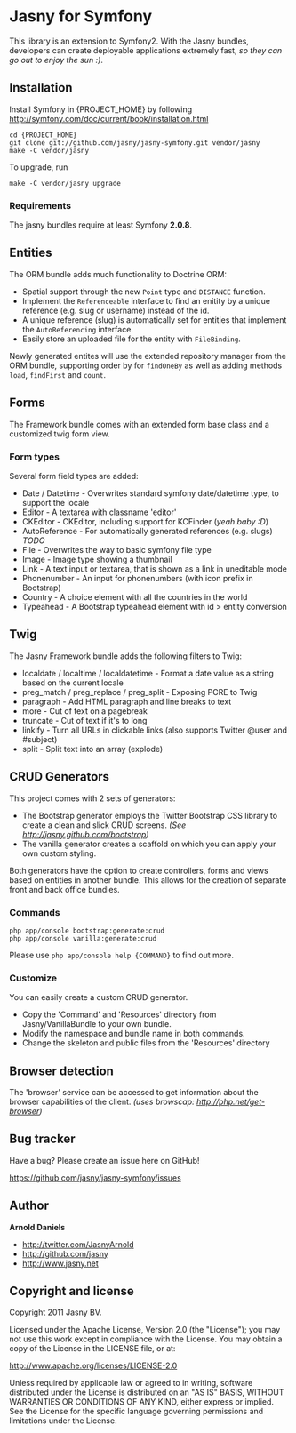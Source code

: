 Jasny for Symfony
===========================

This library is an extension to Symfony2. With the Jasny bundles, developers can create deployable applications extremely fast, *so they can go out to enjoy the sun :)*.


Installation
------------

Install Symfony in {PROJECT_HOME} by following http://symfony.com/doc/current/book/installation.html

```
cd {PROJECT_HOME}
git clone git://github.com/jasny/jasny-symfony.git vendor/jasny
make -C vendor/jasny
```

To upgrade, run
```
make -C vendor/jasny upgrade
```

### Requirements ###

The jasny bundles require at least Symfony **2.0.8**.


Entities
--------

The ORM bundle adds much functionality to Doctrine ORM:

* Spatial support through the new `Point` type and `DISTANCE` function.
* Implement the `Referenceable` interface to find an enitity by a unique reference (e.g. slug or username) instead of the id.
* A unique reference (slug) is automatically set for entities that implement the `AutoReferencing` interface.
* Easily store an uploaded file for the entity with `FileBinding`.

Newly generated entites will use the extended repository manager from the ORM bundle, supporting order by for `findOneBy` as well as adding methods
`load`, `findFirst` and `count`.


Forms
-----

The Framework bundle comes with an extended form base class and a customized twig form view.

### Form types ###

Several form field types are added:

* Date / Datetime - Overwrites standard symfony date/datetime type, to support the locale
* Editor          - A textarea with classname 'editor'
* CKEditor        - CKEditor, including support for KCFinder (*yeah baby :D*)
* AutoReference   - For automatically generated references (e.g. slugs) *TODO*
* File            - Overwrites the way to basic symfony file type
* Image           - Image type showing a thumbnail
* Link            - A text input or textarea, that is shown as a link in uneditable mode
* Phonenumber     - An input for phonenumbers (with icon prefix in Bootstrap)
* Country         - A choice element with all the countries in the world
* Typeahead       - A Bootstrap typeahead element with id > entity conversion


Twig
----

The Jasny Framework bundle adds the following filters to Twig:

* localdate / localtime / localdatetime  - Format a date value as a string based on the current locale
* preg_match / preg_replace / preg_split - Exposing PCRE to Twig
* paragraph                              - Add HTML paragraph and line breaks to text
* more                                   - Cut of text on a pagebreak
* truncate                               - Cut of text if it's to long
* linkify                                - Turn all URLs in clickable links (also supports Twitter @user and #subject)
* split                                  - Split text into an array (explode)


CRUD Generators
---------------

This project comes with 2 sets of generators:

* The Bootstrap generator employs the Twitter Bootstrap CSS library to create a clean and slick CRUD screens. *(See http://jasny.github.com/bootstrap)*
* The vanilla generator creates a scaffold on which you can apply your own custom styling.

Both generators have the option to create controllers, forms and views based on entities in another bundle. This allows for the creation of separate
front and back office bundles.

### Commands ###

```
php app/console bootstrap:generate:crud
php app/console vanilla:generate:crud
```

Please use `php app/console help {COMMAND}` to find out more.

### Customize ###

You can easily create a custom CRUD generator.

* Copy the 'Command' and 'Resources' directory from Jasny/VanillaBundle to your own bundle.
* Modify the namespace and bundle name in both commands.
* Change the skeleton and public files from the 'Resources' directory


Browser detection
-----------------

The 'browser' service can be accessed to get information about the browser capabilities of the client. *(uses browscap: http://php.net/get-browser)*


Bug tracker
-----------

Have a bug? Please create an issue here on GitHub!

https://github.com/jasny/jasny-symfony/issues


Author
-------

**Arnold Daniels**

+ http://twitter.com/JasnyArnold
+ http://github.com/jasny
+ http://www.jasny.net


Copyright and license
---------------------

Copyright 2011 Jasny BV.

Licensed under the Apache License, Version 2.0 (the "License");
you may not use this work except in compliance with the License.
You may obtain a copy of the License in the LICENSE file, or at:

   http://www.apache.org/licenses/LICENSE-2.0

Unless required by applicable law or agreed to in writing, software
distributed under the License is distributed on an "AS IS" BASIS,
WITHOUT WARRANTIES OR CONDITIONS OF ANY KIND, either express or implied.
See the License for the specific language governing permissions and
limitations under the License.
